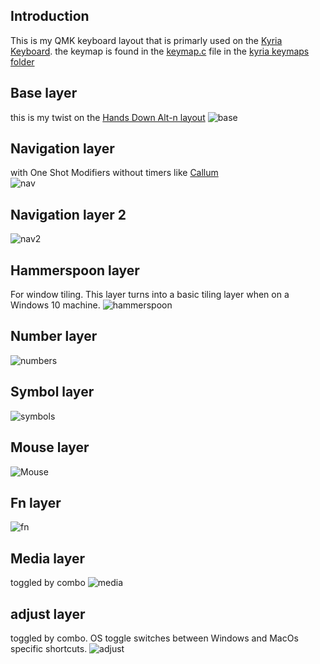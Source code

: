 ## Introduction
This is my QMK keyboard layout that is primarly used on the [Kyria Keyboard](https://splitkb.com). 
the keymap is found in the [keymap.c](https://github.com/mrkskk/qmk_firmware/tree/review/8591/keyboards/kyria/keymaps/mrkskk/keymap.c) file in the [kyria keymaps folder](https://github.com/mrkskk/qmk_firmware/tree/review/8591/keyboards/kyria/keymaps/)

## Base layer
this is my twist on the [Hands Down Alt-n layout](https://sites.google.com/alanreiser.com/handsdown)
![base](kyria-base-layer.png)

## Navigation layer
with One Shot Modifiers without timers like [Callum](https://github.com/callum-oakley/qmk_firmware/tree/master/users/callum)  
![nav](kyria-nav.png)
## Navigation layer 2 
![nav2](kyria-nav2-layer.png)
## Hammerspoon layer
For window tiling. This layer turns into a basic tiling layer when on a Windows 10 machine. 
![hammerspoon](kyria-hammerspoon-layer.png)
## Number layer
![numbers](kyria-numbers.png)  
## Symbol layer
![symbols](kyria-symbols.png)
## Mouse layer
![Mouse](kyria-mouse-layer.png)
## Fn layer
![fn](kyria-fn-layer.png)
## Media layer
toggled by combo
![media](kyria-media-layer.png)
## adjust layer
toggled by combo. OS toggle switches between Windows and MacOs specific shortcuts. 
![adjust](kyria-adjust-layer.png)

